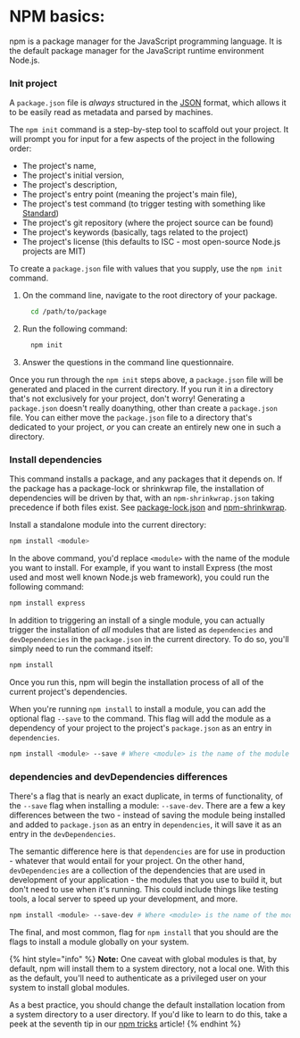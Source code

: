 # NPM basics:

npm is a package manager for the JavaScript programming language. It is the default package manager for the JavaScript runtime environment Node.js.

### Init project

  A `package.json` file is _always_ structured in the [JSON](http://www.json.org/) format, which allows it to be easily read as metadata and parsed by machines. 

The `npm init` command is a step-by-step tool to scaffold out your project. It will prompt you for input for a few aspects of the project in the following order:

* The project's name,
* The project's initial version,
* The project's description,
* The project's entry point \(meaning the project's main file\),
* The project's test command \(to trigger testing with something like [Standard](https://github.com/feross/standard)\)
* The project's git repository \(where the project source can be found\)
* The project's keywords \(basically, tags related to the project\)
* The project's license \(this defaults to ISC - most open-source Node.js projects are MIT\)

To create a `package.json` file with values that you supply, use the `npm init` command.

1. On the command line, navigate to the root directory of your package.

   ```bash
     cd /path/to/package
   ```

2. Run the following command:

   ```bash
     npm init
   ```

3. Answer the questions in the command line questionnaire.

 Once you run through the `npm init` steps above, a `package.json` file will be generated and placed in the current directory. If you run it in a directory that's not exclusively for your project, don't worry! Generating a `package.json` doesn't really doanything, other than create a `package.json` file. You can either move the `package.json` file to a directory that's dedicated to your project, _or_ you can create an entirely new one in such a directory.

### Install dependencies

 This command installs a package, and any packages that it depends on. If the package has a package-lock or shrinkwrap file, the installation of dependencies will be driven by that, with an `npm-shrinkwrap.json` taking precedence if both files exist. See [package-lock.json](https://docs.npmjs.com/files/package-lock.json) and [npm-shrinkwrap](https://docs.npmjs.com/cli/shrinkwrap).

 Install a standalone module into the current directory:

```bash
npm install <module>
```

In the above command, you'd replace `<module>` with the name of the module you want to install. For example, if you want to install Express \(the most used and most well known Node.js web framework\), you could run the following command:

```bash
npm install express
```

 In addition to triggering an install of a single module, you can actually trigger the installation of _all_ modules that are listed as `dependencies` and `devDependencies` in the `package.json` in the current directory. To do so, you'll simply need to run the command itself:

```bash
npm install
```

Once you run this, npm will begin the installation process of all of the current project's dependencies.

 When you're running `npm install` to install a module, you can add the optional flag `--save` to the command. This flag will add the module as a dependency of your project to the project's `package.json` as an entry in `dependencies`.

```bash
npm install <module> --save # Where <module> is the name of the module you want to install
```



### dependencies and devDependencies differences

There's a flag that is nearly an exact duplicate, in terms of functionality, of the `--save` flag when installing a module: `--save-dev`. There are a few a key differences between the two - instead of saving the module being installed and added to `package.json` as an entry in `dependencies`, it will save it as an entry in the `devDependencies`.

The semantic difference here is that `dependencies` are for use in production - whatever that would entail for your project. On the other hand, `devDependencies` are a collection of the dependencies that are used in development of your application - the modules that you use to build it, but don't need to use when it's running. This could include things like testing tools, a local server to speed up your development, and more.

```bash
npm install <module> --save-dev # Where <module> is the name of the module you want to install
```



 The final, and most common, flag for `npm install` that you should are the flags to install a module globally on your system.

{% hint style="info" %}
**Note:** One caveat with global modules is that, by default, npm will install them to a system directory, not a local one. With this as the default, you'll need to authenticate as a privileged user on your system to install global modules.

As a best practice, you should change the default installation location from a system directory to a user directory. If you'd like to learn to do this, take a peek at the seventh tip in our [npm tricks](https://nodesource.com/blog/eleven-npm-tricks-that-will-knock-your-wombat-socks-off) article!
{% endhint %}

